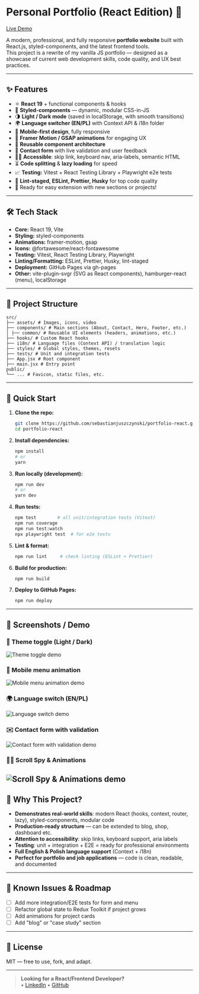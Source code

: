 # Personal Portfolio (React Edition) 🚀

[Live Demo](https://sebastianjuszczynski.github.io/Portfolio-react/)

A modern, professional, and fully responsive **portfolio website** built with React.js, styled-components, and the latest frontend tools.  
This project is a rewrite of my vanilla JS portfolio — designed as a showcase of current web development skills, code quality, and UX best practices.

---

## ✨ Features

- ⚛️ **React 19** + functional components & hooks
- 💅 **Styled-components** — dynamic, modular CSS-in-JS
- 🌗 **Light / Dark mode** (saved in localStorage, with smooth transitions)
- 🌍 **Language switcher (EN/PL)** with Context API & i18n folder
- 📱 **Mobile-first design**, fully responsive
- 🚀 **Framer Motion / GSAP animations** for engaging UX
- 🧩 **Reusable component architecture**
- 📝 **Contact form** with live validation and user feedback
- 🧑‍🦯 **Accessible**: skip link, keyboard nav, aria-labels, semantic HTML
- ⏳ **Code splitting** & **lazy loading** for speed
- 📈 **Testing:** Vitest + React Testing Library + Playwright e2e tests
- 🔬 **Lint-staged, ESLint, Prettier, Husky** for top code quality
- 📝 Ready for easy extension with new sections or projects!

---

## 🛠️ Tech Stack

- **Core:** React 19, Vite
- **Styling:** styled-components
- **Animations:** framer-motion, gsap
- **Icons:** @fortawesome/react-fontawesome
- **Testing:** Vitest, React Testing Library, Playwright
- **Linting/Formatting:** ESLint, Prettier, Husky, lint-staged
- **Deployment:** GitHub Pages via gh-pages
- **Other:** vite-plugin-svgr (SVG as React components), hamburger-react (menu), localStorage

---

## 📁 Project Structure
```
src/
├── assets/ # Images, icons, video
├── components/ # Main sections (About, Contact, Hero, Footer, etc.)
│ ├── common/ # Reusable UI elements (headers, animations, etc.)
├── hooks/ # Custom React hooks
├── i18n/ # Language files (Context API) / translation logic
├── styles/ # Global styles, themes, resets
├── tests/ # Unit and integration tests
├── App.jsx # Root component
├── main.jsx # Entry point
public/
└── ... # Favicon, static files, etc.
```

---

## 🚦 Quick Start

1. **Clone the repo:**
    ```bash
    git clone https://github.com/sebastianjuszczynski/portfolio-react.git
    cd portfolio-react
    ```

2. **Install dependencies:**
    ```bash
    npm install
    # or
    yarn
    ```

3. **Run locally (development):**
    ```bash
    npm run dev
    # or
    yarn dev
    ```

4. **Run tests:**
    ```bash
    npm test        # all unit/integration tests (Vitest)
    npm run coverage
    npm run test:watch
    npx playwright test  # for e2e tests
    ```

5. **Lint & format:**
    ```bash
    npm run lint     # check linting (ESLint + Prettier)
    ```

6. **Build for production:**
    ```bash
    npm run build
    ```

7. **Deploy to GitHub Pages:**
    ```bash
    npm run deploy
    ```

---

## 📸 Screenshots / Demo
### 🌙 Theme toggle (Light / Dark)
![Theme toggle demo](assets/gifs/themeToggle.gif)
### 📱 Mobile menu animation
![Mobile menu animation demo](assets/gifs/mobileMenu.gif)
### 🌍 Language switch (EN/PL)
![Language switch demo](assets/gifs/langSwitch.gif)
### ✉️ Contact form with validation
![Contact form with validation demo](assets/gifs/form.gif)
### 🧝‍♂️ Scroll Spy & Animations
![Scroll Spy & Animations demo](assets/gifs/animations.gif)
---

## 🤔 Why This Project?

- **Demonstrates real-world skills**: modern React (hooks, context, router, lazy), styled-components, modular code
- **Production-ready structure** — can be extended to blog, shop, dashboard etc.
- **Attention to accessibility**: skip links, keyboard support, aria labels
- **Testing**: unit + integration + E2E = ready for professional environments
- **Full English & Polish language support** (Context + i18n)
- **Perfect for portfolio and job applications** — code is clean, readable, and documented

---

## 📝 Known Issues & Roadmap

- [ ] Add more integration/E2E tests for form and menu
- [ ] Refactor global state to Redux Toolkit if project grows
- [ ] Add animations for project cards
- [ ] Add "blog" or "case study" section

---

## 📃 License

MIT — free to use, fork, and adapt.

---

> **Looking for a React/Frontend Developer?**  
• [LinkedIn](https://www.linkedin.com/in/sebastian-juszczynski-52982a243/) 
• [GitHub](https://github.com/sebastianjuszczynski)

